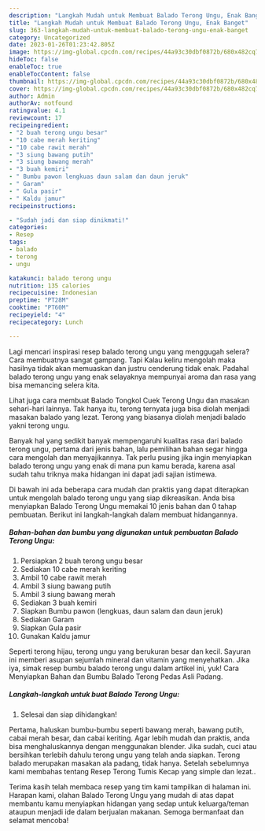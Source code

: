 ```yaml
---
description: "Langkah Mudah untuk Membuat Balado Terong Ungu, Enak Banget"
title: "Langkah Mudah untuk Membuat Balado Terong Ungu, Enak Banget"
slug: 363-langkah-mudah-untuk-membuat-balado-terong-ungu-enak-banget
category: Uncategorized
date: 2023-01-26T01:23:42.805Z
image: https://img-global.cpcdn.com/recipes/44a93c30dbf0872b/680x482cq70/balado-terong-ungu-foto-resep-utama.jpg
hideToc: false
enableToc: true
enableTocContent: false
thumbnail: https://img-global.cpcdn.com/recipes/44a93c30dbf0872b/680x482cq70/balado-terong-ungu-foto-resep-utama.jpg
cover: https://img-global.cpcdn.com/recipes/44a93c30dbf0872b/680x482cq70/balado-terong-ungu-foto-resep-utama.jpg
author: Admin
authorAv: notfound
ratingvalue: 4.1
reviewcount: 17
recipeingredient:
- "2 buah terong ungu besar"
- "10 cabe merah keriting"
- "10 cabe rawit merah"
- "3 siung bawang putih"
- "3 siung bawang merah"
- "3 buah kemiri"
- " Bumbu pawon lengkuas daun salam dan daun jeruk"
- " Garam"
- " Gula pasir"
- " Kaldu jamur"
recipeinstructions:

- "Sudah jadi dan siap dinikmati!"
categories:
- Resep
tags:
- balado
- terong
- ungu

katakunci: balado terong ungu 
nutrition: 135 calories
recipecuisine: Indonesian
preptime: "PT28M"
cooktime: "PT60M"
recipeyield: "4"
recipecategory: Lunch

---
```



Lagi mencari inspirasi resep balado terong ungu yang menggugah selera? Cara membuatnya sangat gampang. Tapi Kalau keliru mengolah maka hasilnya tidak akan memuaskan dan justru cenderung tidak enak. Padahal balado terong ungu yang enak selayaknya mempunyai aroma dan rasa yang bisa memancing selera kita.


Lihat juga cara membuat Balado Tongkol Cuek Terong Ungu dan masakan sehari-hari lainnya. Tak hanya itu, terong ternyata juga bisa diolah menjadi masakan balado yang lezat. Terong yang biasanya diolah menjadi balado yakni terong ungu.

Banyak hal yang sedikit banyak mempengaruhi kualitas rasa dari balado terong ungu, pertama dari jenis bahan, lalu pemilihan bahan segar hingga cara mengolah dan menyajikannya. Tak perlu pusing jika ingin menyiapkan balado terong ungu yang enak di mana pun kamu berada, karena asal sudah tahu triknya maka hidangan ini dapat jadi sajian istimewa.


Di bawah ini ada beberapa cara mudah dan praktis yang dapat diterapkan untuk mengolah balado terong ungu yang siap dikreasikan. Anda bisa menyiapkan Balado Terong Ungu memakai 10 jenis bahan dan 0 tahap pembuatan. Berikut ini langkah-langkah dalam membuat hidangannya.

<!--inarticleads1-->

##### Bahan-bahan dan bumbu yang digunakan untuk pembuatan Balado Terong Ungu:

1. Persiapkan 2 buah terong ungu besar
1. Sediakan 10 cabe merah keriting
1. Ambil 10 cabe rawit merah
1. Ambil 3 siung bawang putih
1. Ambil 3 siung bawang merah
1. Sediakan 3 buah kemiri
1. Siapkan  Bumbu pawon (lengkuas, daun salam dan daun jeruk)
1. Sediakan  Garam
1. Siapkan  Gula pasir
1. Gunakan  Kaldu jamur


Seperti terong hijau, terong ungu yang berukuran besar dan kecil. Sayuran ini memberi asupan sejumlah mineral dan vitamin yang menyehatkan. Jika iya, simak resep bumbu balado terong ungu dalam artikel ini, yuk! Cara Menyiapkan Bahan dan Bumbu Balado Terong Pedas Asli Padang. 

<!--inarticleads2-->

##### Langkah-langkah untuk buat Balado Terong Ungu:


1. Selesai dan siap dihidangkan!

Pertama, haluskan bumbu-bumbu seperti bawang merah, bawang putih, cabai merah besar, dan cabai keriting. Agar lebih mudah dan praktis, anda bisa menghaluskannya dengan menggunakan blender. Jika sudah, cuci atau bersihkan terlebih dahulu terong ungu yang telah anda siapkan. Terong balado merupakan masakan ala padang, tidak hanya. Setelah sebelumnya kami membahas tentang Resep Terong Tumis Kecap yang simple dan lezat.. 

Terima kasih telah membaca resep yang tim kami tampilkan di halaman ini. Harapan kami, olahan Balado Terong Ungu yang mudah di atas dapat membantu kamu menyiapkan hidangan yang sedap untuk keluarga/teman ataupun menjadi ide dalam berjualan makanan. Semoga bermanfaat dan selamat mencoba!
